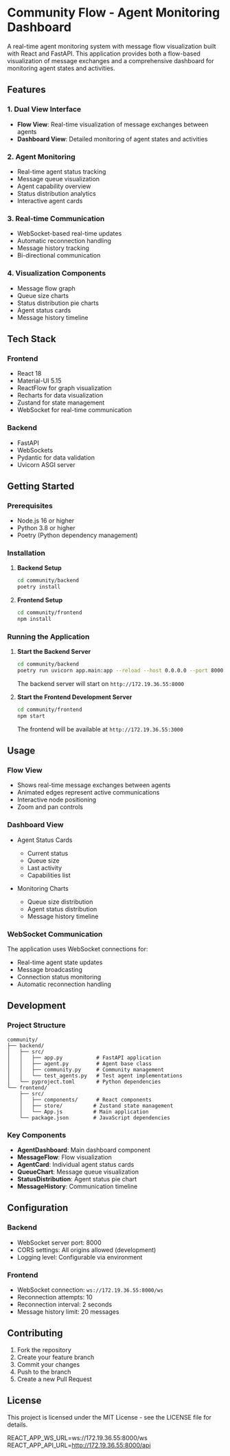 # Community Flow - Agent Monitoring Dashboard

A real-time agent monitoring system with message flow visualization built with React and FastAPI. This application provides both a flow-based visualization of message exchanges and a comprehensive dashboard for monitoring agent states and activities.

## Features

### 1. Dual View Interface
- **Flow View**: Real-time visualization of message exchanges between agents
- **Dashboard View**: Detailed monitoring of agent states and activities

### 2. Agent Monitoring
- Real-time agent status tracking
- Message queue visualization
- Agent capability overview
- Status distribution analytics
- Interactive agent cards

### 3. Real-time Communication
- WebSocket-based real-time updates
- Automatic reconnection handling
- Message history tracking
- Bi-directional communication

### 4. Visualization Components
- Message flow graph
- Queue size charts
- Status distribution pie charts
- Agent status cards
- Message history timeline

## Tech Stack

### Frontend
- React 18
- Material-UI 5.15
- ReactFlow for graph visualization
- Recharts for data visualization
- Zustand for state management
- WebSocket for real-time communication

### Backend
- FastAPI
- WebSockets
- Pydantic for data validation
- Uvicorn ASGI server

## Getting Started

### Prerequisites
- Node.js 16 or higher
- Python 3.8 or higher
- Poetry (Python dependency management)

### Installation

1. **Backend Setup**
   ```bash
   cd community/backend
   poetry install
   ```

2. **Frontend Setup**
   ```bash
   cd community/frontend
   npm install
   ```

### Running the Application

1. **Start the Backend Server**
   ```bash
   cd community/backend
   poetry run uvicorn app.main:app --reload --host 0.0.0.0 --port 8000
   ```
   The backend server will start on `http://172.19.36.55:8000`

2. **Start the Frontend Development Server**
   ```bash
   cd community/frontend
   npm start
   ```
   The frontend will be available at `http://172.19.36.55:3000`

## Usage

### Flow View
- Shows real-time message exchanges between agents
- Animated edges represent active communications
- Interactive node positioning
- Zoom and pan controls

### Dashboard View
- Agent Status Cards
  - Current status
  - Queue size
  - Last activity
  - Capabilities list
  
- Monitoring Charts
  - Queue size distribution
  - Agent status distribution
  - Message history timeline

### WebSocket Communication
The application uses WebSocket connections for:
- Real-time agent state updates
- Message broadcasting
- Connection status monitoring
- Automatic reconnection handling

## Development

### Project Structure
```
community/
├── backend/
│   ├── src/
│   │   ├── app.py           # FastAPI application
│   │   ├── agent.py         # Agent base class
│   │   ├── community.py     # Community management
│   │   └── test_agents.py   # Test agent implementations
│   └── pyproject.toml       # Python dependencies
└── frontend/
    ├── src/
    │   ├── components/      # React components
    │   ├── store/          # Zustand state management
    │   └── App.js          # Main application
    └── package.json        # JavaScript dependencies
```

### Key Components
- **AgentDashboard**: Main dashboard component
- **MessageFlow**: Flow visualization
- **AgentCard**: Individual agent status cards
- **QueueChart**: Message queue visualization
- **StatusDistribution**: Agent status pie chart
- **MessageHistory**: Communication timeline

## Configuration

### Backend
- WebSocket server port: 8000
- CORS settings: All origins allowed (development)
- Logging level: Configurable via environment

### Frontend
- WebSocket connection: `ws://172.19.36.55:8000/ws`
- Reconnection attempts: 10
- Reconnection interval: 2 seconds
- Message history limit: 20 messages

## Contributing

1. Fork the repository
2. Create your feature branch
3. Commit your changes
4. Push to the branch
5. Create a new Pull Request

## License

This project is licensed under the MIT License - see the LICENSE file for details. 

REACT_APP_WS_URL=ws://172.19.36.55:8000/ws
REACT_APP_API_URL=http://172.19.36.55:8000/api 